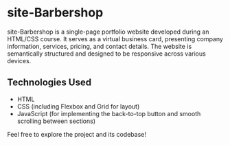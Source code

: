 # site-Barbershop

site-Barbershop is a single-page portfolio website developed during an HTML/CSS course. It serves as a virtual business card, presenting company information, services, pricing, and contact details. The website is semantically structured and designed to be responsive across various devices.

## Technologies Used
- HTML
- CSS (including Flexbox and Grid for layout)
- JavaScript (for implementing the back-to-top button and smooth scrolling between sections)

Feel free to explore the project and its codebase!
